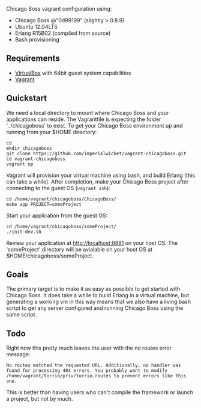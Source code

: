 Chicago Boss vagrant configuration using:
 - Chicago Boss @"0d99199" (slightly > 0.8.9)
 - Ubuntu 12.04LTS
 - Erlang R15B02 (compiled from source)
 - Bash provisioning

## Requirements

 - [VirtualBox](https://www.virtualbox.org/wiki/Downloads) with 64bit guest system capabilities
 - [Vagrant](http://www.vagrantup.com/downloads.html)


## Quickstart

We need a local directory to mount where Chicago Boss and your applications can reside. The Vagrantfile is expecting the folder '../chicagoboss' to exist. To get your Chicago Boss environment up and running from your $HOME directory:

    cd
    mkdir chicagoboss
    git clone https://github.com/imperialwicket/vagrant-chicagoboss.git
    cd vagrant-chicagoboss
    vagrant up

Vagrant will provision your virtual machine using bash, and build Erlang (this can take a while). After completion, make your Chicago Boss project after connecting to the guest OS (`vagrant ssh`):

    cd /home/vagrant/chicagoboss/ChicagoBoss/
    make app PROJECT=someProject

Start your application from the guest OS:

    cd /home/vagrant/chicagoboss/someProject/
    ./init-dev.sh

Review your application at [http://localhost:8881](http://localhost:8881) on your host OS. The 'someProject' directory will be avialable on your host OS at $HOME/chicagoboss/someProject.


## Goals

The primary target is to make it as easy as possible to get started with Chicago Boss. It does take a while to build Erlang in a virtual machine, but generating a working vm in this way means that we also have a living bash script to get any server configured and running Chicago Boss using the same script.


## Todo

Right now this pretty much leaves the user with the no routes error message:

    No routes matched the requested URL. Additionally, no handler was found for processing 404 errors. You probably want to modify /home/vagrant/torrio/priv/torrio.routes to prevent errors like this one.

This is better than having users who can't compile the framework or launch a project, but not by much.

